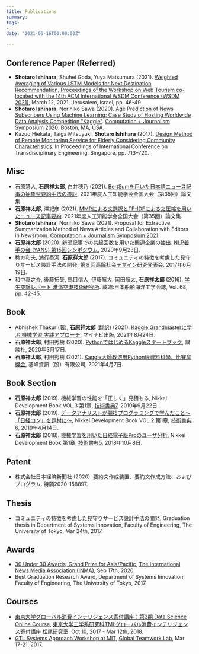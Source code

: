 ```yaml
---
title: Publications
summary:
tags:
- 
date: "2021-06-16T00:00:00Z"

---
```


## Conference Paper (Referred)

- **Shotaro Ishihara**, Shuhei Goda, Yuya Matsumura (2021). [Weighted Averaging of Various LSTM Models for Next Destination Recommendation](http://ceur-ws.org/Vol-2855/challenge_short_7.pdf), [Proceedings of the Workshop on Web Tourism co-located with the 14th ACM International WSDM Conference (WSDM 2021)](http://ceur-ws.org/Vol-2855/), March 12, 2021, Jerusalem, Israel, pp. 46-49.
- **Shotaro Ishihara**, Norihiko Sawa (2020). [Age Prediction of News Subscribers Using Machine Learning: Case Study of Hosting Worldwide Data Analysis Competition "Kaggle"](https://cj2021.northeastern.edu/research-papers/). [Computation + Journalism Symposium 2020](https://cj2020.northeastern.edu/). Boston, MA, USA.
- Kazuo Hiekata, Taiga Mitsuyuki, **Shotaro Ishihara** (2017). [Design Method of Remote Monitoring Service for Elderly Considering Community Characteristics](http://ebooks.iospress.nl/volumearticle/46762). In Proceedings of International Conference on Transdisciplinary Engineering, Singapore, pp. 713–720.

## Misc

- 石原慧人, **石原祥太郎**, 白井穂乃 (2021). [BertSumを用いた日本語ニュース記事の抽象型要約手法の検討](https://www.jstage.jst.go.jp/article/pjsai/JSAI2021/0/JSAI2021_1D4OS3c02/_article/-char/ja). 2021年度人工知能学会全国大会（第35回）論文集.
- **石原祥太郎**, 澤紀彦 (2021). [MMRによる文選択とTF-IDFによる文圧縮を用いたニュース記事要約](https://www.jstage.jst.go.jp/article/pjsai/JSAI2021/0/JSAI2021_1D2OS3a03/_article/-char/ja). 2021年度人工知能学会全国大会（第35回）論文集.
- **Shotaro Ishihara**, Norihiko Sawa (2021). Proposal for Extractive Summarization Method of News Articles and Collaboration with Editors in Newsroom. [Computation + Journalism Symposium 2021](https://cj2021.northeastern.edu/).
- **石原祥太郎** (2020). 新聞記事での共起回数を用いた関連企業の抽出. [NLP若手の会 (YANS) 第15回シンポジウム](https://yans.anlp.jp/entry/yans2020), 2020年9月23日.
- 稗方和夫, 満行泰河, **石原祥太郎** (2017). コミュニティの特徴を考慮した見守りサービス設計手法の開発, [第８回高齢社会デザイン研究発表会](http://www.ipsj.or.jp/kenkyukai/event/asd8.html), 2017年6月19日.
- 和中真之介, 後藤拓矢, 馬目信人, 伊藤航大, 岡田航太, **石原祥太郎** (2016). [学生突撃レポート 港湾空港技術研究所](https://ci.nii.ac.jp/naid/40020991735/). 咸臨:日本船舶海洋工学会誌, Vol. 68, pp. 42-45.

## Book

- Abhishek Thakur (著), **石原祥太郎** (翻訳) (2021). [Kaggle Grandmasterに学ぶ 機械学習 実践アプローチ](https://www.amazon.co.jp/dp/4839974985/), マイナビ出版, 2021年8月24日.
- **石原祥太郎**, 村田秀樹 (2020). [PythonではじめるKaggleスタートブック](https://www.kspub.co.jp/book/detail/5190067.html), 講談社, 2020年3月17日.
- **石原祥太郎**, 村田秀樹 (2021). [Kaggle大師教您用Python玩資料科學，比賽拿獎金](http://books.gotop.com.tw/v_ACD021100), 碁峰資訊（股）有限公司, 2021年4月7日.

## Book Section

- **石原祥太郎** (2019). 機械学習の性能を「正しく」見積もる, Nikkei Development Book VOL.3 第1章, [技術書典7](https://techbookfest.org/event/tbf07), 2019年9月22日.
- **石原祥太郎** (2019). [データアナリストが競技プログラミングで学んだこと〜「⽇経コン」を題材に〜](https://note.com/nikkei_staff/n/neeae5e42c9f7), Nikkei Development Book VOL.2 第1章, [技術書典6](https://techbookfest.org/event/tbf06), 2019年4月14日.
- **石原祥太郎** (2018). [機械学習を用いた日経電子版Proのユーザ分析](https://note.com/nikkei_staff/n/n4d5253dbd58d), Nikkei Development Book 第1章, [技術書典5](https://techbookfest.org/event/tbf05), 2018年10月8日.

## Patent

- 株式会社日本経済新聞社 (2020). 要約文作成装置、要約文作成方法、およびプログラム. 特願2020-158897.

## Thesis

- コミュニティの特徴を考慮した見守りサービス設計手法の開発, Graduation thesis in Department of Systems Innovation, Faculty of Engineering, The University of Tokyo, Mar 24th, 2017.

## Awards

- [30 Under 30 Awards, Grand Prize for Asia/Pacific](https://www.inma.org/blogs/main/post.cfm/INMA-unveils-30-rising-stars-in-global-news-media-with-young-professionals-awards), [The International News Media Association (INMA)](https://www.inma.org/), Sep 17th, 2020.
- Best Graduation Research Award, Department of Systems Innovation, Faculty of Engineering, The University of Tokyo, 2017.

## Courses

- [東京大学グローバル消費インテリジェンス寄付講座：第2期 Data Science Online Course](https://gci.t.u-tokyo.ac.jp/dsonline/), [東京大学工学系研究科TMI グローバル消費インテリジェンス寄付講座 松尾研究室](https://weblab.t.u-tokyo.ac.jp/), Oct 10, 2017 - Mar 12th, 2018.
- [GTL Systems Approach Workshop at MIT](http://www.k.u-tokyo.ac.jp/info/en/entry/31_entry174/), [Global Teamwork Lab](https://gtl.edu.k.u-tokyo.ac.jp/), Mar 17-21, 2017.
